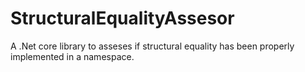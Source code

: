 # StructuralEqualityAssesor
A .Net core library to asseses if structural equality has been properly implemented in a namespace. 
